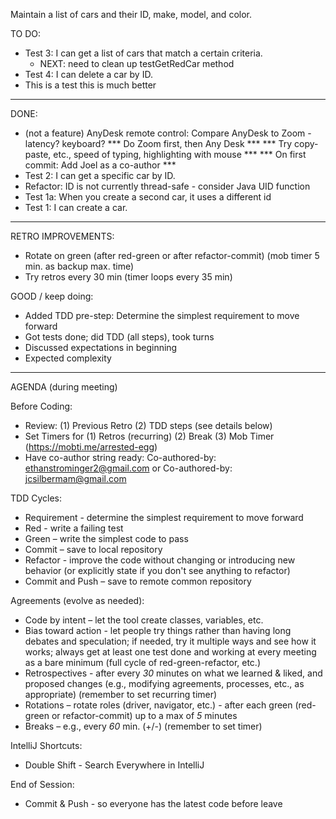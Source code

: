 Maintain a list of cars and their ID, make, model, and color.

TO DO:
- Test 3: I can get a list of cars that match a certain criteria.
     - NEXT: need to clean up testGetRedCar method
- Test 4: I can delete a car by ID.
- This is a test this is much better
----------------------------------
DONE:
- (not a feature) AnyDesk remote control: Compare AnyDesk to Zoom - latency? keyboard?
  *** Do Zoom first, then Any Desk ***
  *** Try copy-paste, etc., speed of typing, highlighting with mouse ***
  *** On first commit: Add Joel as a co-author ***
- Test 2: I can get a specific car by ID.
- Refactor: ID is not currently thread-safe - consider Java UID function
- Test 1a: When you create a second car, it uses a different id
- Test 1: I can create a car.
----------------------------------
RETRO IMPROVEMENTS:
- Rotate on green (after red-green or after refactor-commit) (mob timer 5 min. as backup max. time) 
- Try retros every 30 min (timer loops every 35 min)

GOOD / keep doing: 
- Added TDD pre-step: Determine the simplest requirement to move forward
- Got tests done; did TDD (all steps), took turns
- Discussed expectations in beginning
- Expected complexity
----------------------------------

AGENDA (during meeting)

Before Coding:

- Review: 
  (1) Previous Retro
  (2) TDD steps (see details below) 
- Set Timers for
  (1) Retros (recurring)
  (2) Break
  (3) Mob Timer (https://mobti.me/arrested-egg)
- Have co-author string ready: Co-authored-by: ethanstrominger2@gmail.com or Co-authored-by: jcsilbermam@gmail.com

TDD Cycles:

- Requirement - determine the simplest requirement to move forward 
- Red - write a failing test
- Green – write the simplest code to pass
- Commit – save to local repository
- Refactor - improve the code without changing or introducing new behavior (or explicitly state if you don't see anything to refactor) 
- Commit and Push – save to remote common repository 

Agreements (evolve as needed):

- Code by intent – let the tool create classes, variables, etc.
- Bias toward action - let people try things rather than having long debates and speculation; if needed, try it multiple ways and see how it works; always get at least one test done and working at every meeting as a bare minimum (full cycle of red-green-refactor, etc.)
- Retrospectives - after every _30_ minutes on what we learned & liked, and proposed changes (e.g., modifying agreements, processes, etc., as appropriate) (remember to set recurring timer)
- Rotations – rotate roles (driver, navigator, etc.) - after each green (red-green or refactor-commit) up to a max of _5_ minutes 
- Breaks – e.g., every _60_ min. (+/-) (remember to set timer)


IntelliJ Shortcuts:

- Double Shift - Search Everywhere in IntelliJ


End of Session:

- Commit & Push - so everyone has the latest code before leave